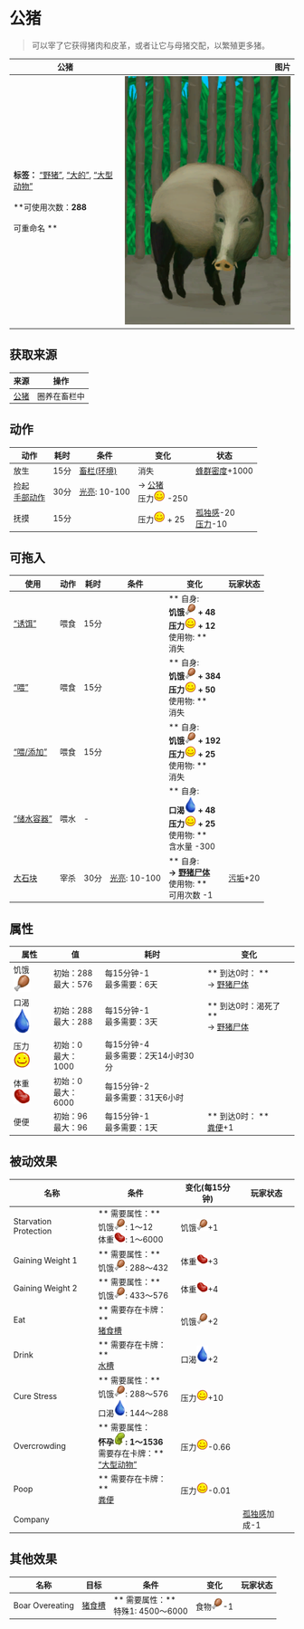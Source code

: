 # 公猪  
> 可以宰了它获得猪肉和皮革，或者让它与母猪交配，以繁殖更多猪。  
  
  公猪  |   图片   
 ----  |  ----:   
 **标签：**	[“野猪”](tag_Boar.md), [“大的”](tag_Large.md), [“大型动物”](tag_LargeAnimal.md)<br><br>**可使用次数：**288<br><br>** 可重命名 **  |  ![](Sprite/BoarEnclosureMale.png)   
  
## 获取来源  
来源  |  操作  
----  |  ----  
[公猪](BoarTiedMale.md)  |  圈养在畜栏中  
## 动作  
动作  |  耗时  |  条件  |  变化  |  状态  
----  |  ----  |  ----  |  ----  |  ----  
放生<br>  |  15分  |  [畜栏(环境)](Env_Enclosure.md)  |  消失  |  [蜂群密度](Pop_Boar.md)+1000  
捡起<br>[手部动作](HandAction.md)  |  30分  |  [光亮](Light.md): 10-100  |  → [公猪](BoarTiedMale.md)<br>压力<img decoding="async" src="Sprite/Content.png" style="width:20px;">  -250  |    
抚摸<br>  |  15分  |    |  压力<img decoding="async" src="Sprite/Content.png" style="width:20px;"> + 25  |  [孤独感](Loneliness.md)-20<br>[压力](Stress.md)-10  
## 可拖入  
使用  |  动作  |  耗时  |  条件  |  变化  |  玩家状态  
----  |  ----  |  ----  |  ----  |  ----  |  ----  
[“诱饵”](tag_Bait.md)  |  喂食  |  15分  |    |  ** 自身: **<br>饥饿<img decoding="async" src="Sprite/Hunger.png" style="width:20px;"> + 48<br>压力<img decoding="async" src="Sprite/Content.png" style="width:20px;"> + 12<br>** 使用物: **<br>消失  |    
[“喂”](tag_Meat.md)  |  喂食  |  15分  |    |  ** 自身: **<br>饥饿<img decoding="async" src="Sprite/Hunger.png" style="width:20px;"> + 384<br>压力<img decoding="async" src="Sprite/Content.png" style="width:20px;"> + 50<br>** 使用物: **<br>消失  |    
[“喂/添加”](tag_Feed.md)  |  喂食  |  15分  |    |  ** 自身: **<br>饥饿<img decoding="async" src="Sprite/Hunger.png" style="width:20px;"> + 192<br>压力<img decoding="async" src="Sprite/Content.png" style="width:20px;"> + 25<br>** 使用物: **<br>消失  |    
[“储水容器”](tag_WaterContainer.md)  |  喂水  |  -  |    |  ** 自身: **<br>口渴<img decoding="async" src="Sprite/Thirst.png" style="width:20px;"> + 48<br>压力<img decoding="async" src="Sprite/Content.png" style="width:20px;"> + 25<br>** 使用物: **<br>含水量  -300  |    
[大石块](StoneHeavy.md)  |  宰杀  |  30分  |  [光亮](Light.md): 10-100  |  ** 自身: **<br>→ [野猪尸体](BoarCarcass.md)<br>** 使用物: **<br>可用次数  -1  |  [污垢](Filth.md)+20  
## 属性   
属性  |  值  |  耗时  |  变化  
----  |  ----  |  ----  |  ----  
饥饿<img decoding="async" src="Sprite/Hunger.png" style="width:30px;">  |  初始：288<br>最大：576  |  每15分钟-1<br>最多需要：6天  |  ** 到达0时： **<br>→ [野猪尸体](BoarCarcass.md)  
口渴<img decoding="async" src="Sprite/Thirst.png" style="width:30px;">  |  初始：288<br>最大：288  |  每15分钟-1<br>最多需要：3天  |  ** 到达0时：渴死了 **<br>→ [野猪尸体](BoarCarcass.md)  
压力<img decoding="async" src="Sprite/Content.png" style="width:30px;">  |  初始：0<br>最大：1000  |  每15分钟-4<br>最多需要：2天14小时30分  |    
体重<img decoding="async" src="Sprite/SaturationMeat.png" style="width:30px;">  |  初始：0<br>最大：6000  |  每15分钟-2<br>最多需要：31天6小时  |    
便便  |  初始：96<br>最大：96  |  每15分钟-1<br>最多需要：1天  |  ** 到达0时： **<br>[粪便](Manure.md)+1   
## 被动效果  
名称  |  条件  |  变化(每15分钟)  |  玩家状态  
----  |  ----  |  ----  |  ----  
Starvation Protection  |  ** 需要属性：**<br>饥饿<img decoding="async" src="Sprite/Hunger.png" style="width:20px;">: 1～12<br>体重<img decoding="async" src="Sprite/SaturationMeat.png" style="width:20px;">: 1～6000  |  饥饿<img decoding="async" src="Sprite/Hunger.png" style="width:20px;">+1  |    
Gaining Weight 1  |  ** 需要属性：**<br>饥饿<img decoding="async" src="Sprite/Hunger.png" style="width:20px;">: 288～432  |  体重<img decoding="async" src="Sprite/SaturationMeat.png" style="width:20px;">+3  |    
Gaining Weight 2  |  ** 需要属性：**<br>饥饿<img decoding="async" src="Sprite/Hunger.png" style="width:20px;">: 433～576  |  体重<img decoding="async" src="Sprite/SaturationMeat.png" style="width:20px;">+4  |    
Eat  |  ** 需要存在卡牌：**<br>[猪食槽](BoarFeeder.md)  |  饥饿<img decoding="async" src="Sprite/Hunger.png" style="width:20px;">+2  |    
Drink  |  ** 需要存在卡牌：**<br>[水槽](WateringTrough.md)  |  口渴<img decoding="async" src="Sprite/Thirst.png" style="width:20px;">+2  |    
Cure Stress  |  ** 需要属性：**<br>饥饿<img decoding="async" src="Sprite/Hunger.png" style="width:20px;">: 288～576<br>口渴<img decoding="async" src="Sprite/Thirst.png" style="width:20px;">: 144～288  |  压力<img decoding="async" src="Sprite/Content.png" style="width:20px;">+10  |    
Overcrowding  |  ** 需要属性：**<br>怀孕<img decoding="async" src="Sprite/DeepPregnancy.png" style="width:20px;">: 1～1536<br>** 需要存在卡牌：**<br>[“大型动物”](tag_LargeAnimal.md)  |  压力<img decoding="async" src="Sprite/Content.png" style="width:20px;">-0.66  |    
Poop  |  ** 需要存在卡牌：**<br>[粪便](Manure.md)  |  压力<img decoding="async" src="Sprite/Content.png" style="width:20px;">-0.01  |    
Company  |    |    |  [孤独感](Loneliness.md)加成-1  
## 其他效果  
名称  |  目标  |  条件  |  变化  |  玩家状态  
----  |  ----  |  ----  |  ----  |  ----  
Boar Overeating  |  [猪食槽](BoarFeeder.md)  |  ** 需要属性：**<br>特殊1: 4500～6000  |  食物<img decoding="async" src="Sprite/Hunger.png" style="width:20px;">-1  |    
